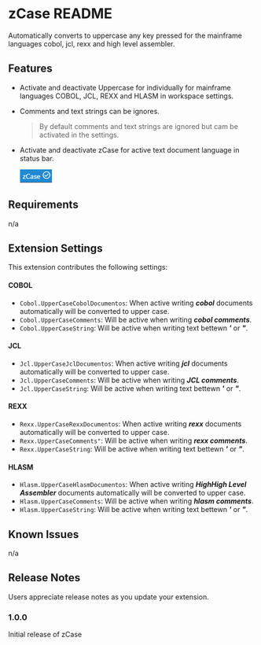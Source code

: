 # zCase README

Automatically converts to uppercase any key pressed for the mainframe languages cobol, jcl, rexx and high level assembler.

## Features

- Activate and deactivate Uppercase for individually for mainframe languages COBOL, JCL, REXX and HLASM in workspace settings.
- Comments and text strings can be ignores.

    > By default comments and text strings are ignored but cam be activated in the settings.

- Activate and deactivate zCase for active text document language in status bar.

    ![StatusBar.png](imagens\\StatusBar.png)

## Requirements

n/a

## Extension Settings


This extension contributes the following settings:

#### COBOL

* `Cobol.UpperCaseCobolDocumentos`: When active writing ***cobol*** documents automatically will be converted to upper case.
* `Cobol.UpperCaseComments`: Will be active when writing ***cobol comments***.
* `Cobol.UpperCaseString`: Will be active when writing text bettewn ***'*** or ***\"***.

#### JCL

* `Jcl.UpperCaseJclDocumentos`: When active writing ***jcl*** documents automatically will be converted to upper case.
* `Jcl.UpperCaseComments`: Will be active when writing ***JCL comments***.
* `Jcl.UpperCaseString`: Will be active when writing text bettewn ***'*** or ***\"***.

#### REXX

* `Rexx.UpperCaseRexxDocumentos`: When active writing ***rexx*** documents automatically will be converted to upper case.
* `Rexx.UpperCaseComments"`: Will be active when writing ***rexx comments***.
* `Rexx.UpperCaseString`: Will be active when writing text bettewn ***'*** or ***\"***.

#### HLASM

* `Hlasm.UpperCaseHlasmDocumentos`: When active writing ***HighHigh Level Assembler*** documents automatically will be converted to upper case.
* `Hlasm.UpperCaseComments`: Will be active when writing ***hlasm comments***.
* `Hlasm.UpperCaseString`: Will be active when writing text bettewn ***'*** or ***\"***.

## Known Issues

n/a

## Release Notes

Users appreciate release notes as you update your extension.

### 1.0.0

Initial release of zCase

